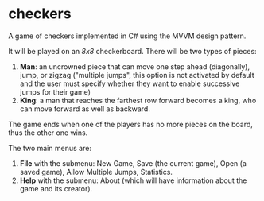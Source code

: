 # checkers
A game of checkers implemented in C# using the MVVM design pattern. 

It will be played on an _8x8_ checkerboard. There will be two types of pieces: 
1. **Man**: an uncrowned piece that can move one step ahead (diagonally), jump, or zigzag ("multiple jumps", this option is not activated by default and the user must specify whether they want to enable successive jumps for their game)
2. **King**: a man that reaches the farthest row forward becomes a king, who can move forward as well as backward.

The game ends when one of the players has no more pieces on the board, thus the other one wins.

The two main menus are:
1. **File** with the submenu: New Game, Save (the current game), Open (a saved game), Allow Multiple Jumps, Statistics.
2. **Help** with the submenu: About (which will have information about the game and its creator).
